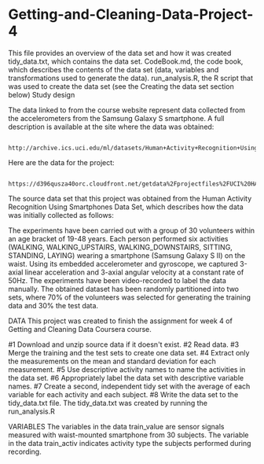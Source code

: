 # Getting-and-Cleaning-Data-Project-4

This file provides an overview of the data set and how it was created tidy_data.txt, which contains the data set. CodeBook.md, the code book, which describes the contents of the data set (data, variables and transformations used to generate the data). run_analysis.R, the R script that was used to create the data set (see the Creating the data set section below) Study design

The data linked to from the course website represent data collected from the accelerometers from the Samsung Galaxy S smartphone. A full description is available at the site where the data was obtained:

            http://archive.ics.uci.edu/ml/datasets/Human+Activity+Recognition+Using+Smartphones

Here are the data for the project:

            https://d396qusza40orc.cloudfront.net/getdata%2Fprojectfiles%2FUCI%20HAR%20Dataset.zip

The source data set that this project was obtained from the Human Activity Recognition Using Smartphones Data Set, which describes how the data was initially collected as follows:

The experiments have been carried out with a group of 30 volunteers within an age bracket of 19-48 years. Each person performed six activities (WALKING, WALKING_UPSTAIRS, WALKING_DOWNSTAIRS, SITTING, STANDING, LAYING) wearing a smartphone (Samsung Galaxy S II) on the waist. Using its embedded accelerometer and gyroscope, we captured 3-axial linear acceleration and 3-axial angular velocity at a constant rate of 50Hz. The experiments have been video-recorded to label the data manually. The obtained dataset has been randomly partitioned into two sets, where 70% of the volunteers was selected for generating the training data and 30% the test data.

DATA
This project was created to finish the assignment for week 4 of Getting and Cleaning Data Coursera course.

  #1 Download and unzip source data if it doesn't exist. 
  #2 Read data.
  #3 Merge the training and the test sets to create one data set.
  #4 Extract only the measurements on the mean and standard deviation for each measurement.
  #5 Use descriptive activity names to name the activities in the data set.
  #6 Appropriately label the data set with descriptive variable names.
  #7 Create a second, independent tidy set with the average of each variable for each activity and each subject.
  #8 Write the data set to the tidy_data.txt file. The tidy_data.txt was created by running the run_analysis.R
  
VARIABLES
The variables in the data train_value are sensor signals measured with waist-mounted smartphone from 30 subjects. The variable in the data train_activ indicates activity type the subjects performed during recording.

